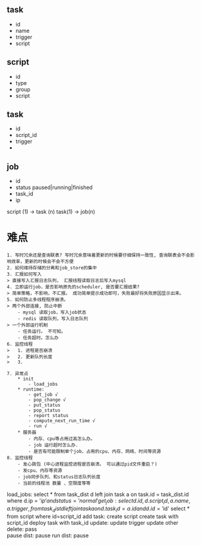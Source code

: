## task ##
- id
- name
- trigger
- script
 
## script ##
- id
- type
- group
- script
  
## task ##
- id
- script_id
- trigger
- 
## job ##
- id
- status paused|running|finished
- task_id 
- ip

script (1) -> task (n) 
task(1) -> job(n)

# 难点
    1. 写时冗余还是查询联表? 写时冗余意味着更新的时候要仔细保持一致性, 查询联表会不会影响效率，更新的时候会不会不方便
    2. 如何维持存储的分离和job_store的集中
    3. 汇报如何写入
    > 直接写入汇报日志队列， 汇报线程读取日志后写入mysql
    4. 立即运行job，是否影响原先的scheduler, 是否要汇报结果? 
    > 简单策略，不影响，不汇报。 成功简单提示成功即可，失败最好将失败原因显示出来。
    5. 如何防止多线程程序崩溃。
    > 两个外部连接, 防止中断
        - mysql 读取job，写入job状态
        - redis 读取队列，写入日志队列
    > 一个外部运行机制
        - 任务运行。 不可知。
        - 任务超时。怎么办
    6. 监控线程
    >   1. 进程是否崩溃
    >   2. 更新队列长度
    >   3. 
    
    7. 异常点
        * init
            - load_jobs
        * runtime:
            - get_job √
            - pop_change √ 
            - put_status
            - pop_status
            - report status
            - compute_next_run_time √
            - run √
        * 服务器
            - 内存、cpu等占用过高怎么办。 
            - job 运行超时怎么办. 
            - 是否有可能限制单个job，占用的cpu、内存、网络、时间等资源
    8. 监控线程
        - 发心跳包 (中心进程监控进程是否崩溃。 可以通过pid文件重启？)
        - 发cpu、内存等资源
        - job同步队列、和status日志队列长度
        - 当前的线程池 数量 、空限度等等


load_jobs:
    select * from task_dist d left join task a on task.id = task_dist.id where d.ip = '$ip' and status='normal'
get_job:
    select d.id, d.script_id, a.name, a.trigger,   from task_dist d left join task a on d.task_id = a.id and d.id = '$id'
    select * from script where id=script_id
add task:
    create script
    create task with script_id
    deploy task with task_id
update: 
    update trigger
    update other
delete:
    pass  
pause dist:
    pause 
run dist:
    pause

